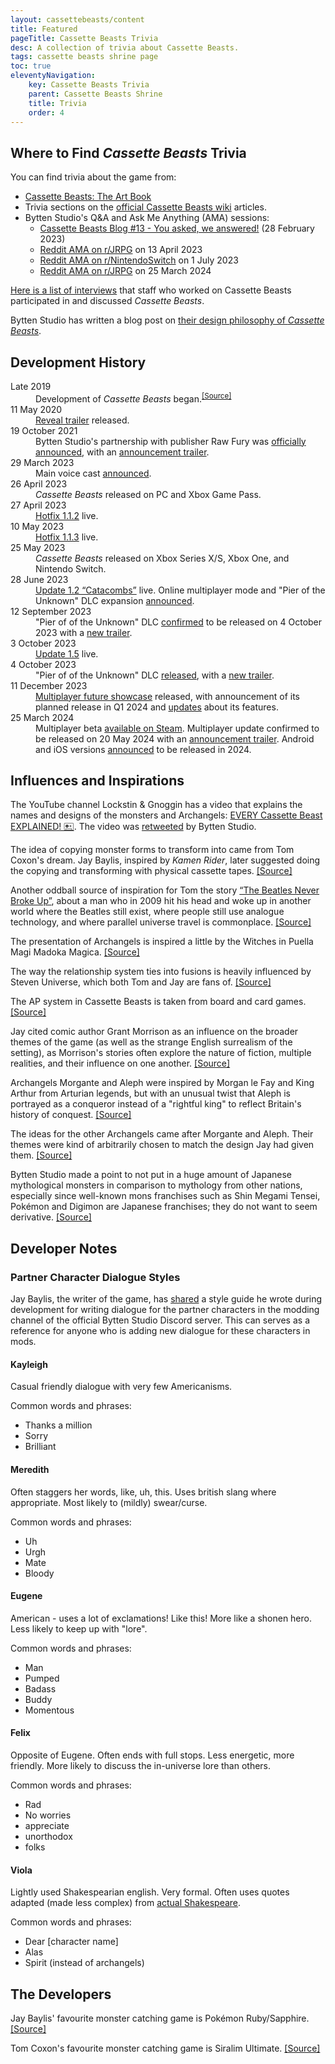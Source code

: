 ```yaml
---
layout: cassettebeasts/content
title: Featured
pageTitle: Cassette Beasts Trivia
desc: A collection of trivia about Cassette Beasts.
tags: cassette beasts shrine page
toc: true
eleventyNavigation:
    key: Cassette Beasts Trivia
    parent: Cassette Beasts Shrine
    title: Trivia
    order: 4
---
```


## Where to Find <cite>Cassette Beasts</cite> Trivia

You can find trivia about the game from:

* [Cassette Beasts: The Art Book](https://store.steampowered.com/app/2259040/Cassette_Beasts_The_Art_Book/)
* Trivia sections on the [official Cassette Beasts wiki](https://wiki.cassettebeasts.com/wiki/Main_Page) articles.
* Bytten Studio's Q&A and Ask Me Anything (AMA) sessions:
    * [Cassette Beasts Blog #13 - You asked, we answered!](https://store.steampowered.com/news/app/1321440/view/3669908058337516561) (28 February 2023)
    * [Reddit AMA on r/JRPG](https://www.reddit.com/r/JRPG/comments/12kobbo/were_bytten_studio_the_developers_of_cassette/) on 13 April 2023
    * [Reddit AMA on r/NintendoSwitch](https://www.reddit.com/r/NintendoSwitch/comments/14nvsiu/ama_we_are_bytten_studio_the_developers_of/) on 1 July 2023
    * [Reddit AMA on r/JRPG](https://www.reddit.com/r/JRPG/comments/1bniroh/we_are_bytten_studio_developers_of_the/) on 25 March 2024

[Here is a list of interviews](https://wiki.cassettebeasts.com/wiki/List_of_Interviews) that staff who worked on Cassette Beasts participated in and discussed <cite>Cassette Beasts</cite>.

Bytten Studio has written a blog post on [their design philosophy of <cite>Cassette Beasts</cite>](https://store.steampowered.com/news/app/1321440/view/6349565145235433772).

## Development History

<dl>
    <dt>Late 2019</dt>
    <dd>Development of <cite>Cassette Beasts</cite> began.<sup><a href="https://store.steampowered.com/news/app/1321440/view/3669908058337516561" target="_blank">[Source]</a></sup></dd>
    <dt>11 May 2020</dt>
    <dd><a href="https://www.youtube.com/watch?v=H-bD1Pf3xGY" target="_blank">Reveal trailer</a> released.</dd>
    <dt>19 October 2021</dt>
    <dd>Bytten Studio's partnership with publisher Raw Fury was <a href="https://twitter.com/ByttenStudio/status/1450449939729879053" target="_blank">officially announced</a>, with an <a href="https://www.youtube.com/watch?v=C0zv4r-DTPg" target="_blank">announcement trailer</a>.</dd>
    <dt>29 March 2023</dt>
    <dd>Main voice cast <a href="https://twitter.com/ByttenStudio/status/1641106350376665091" target="_blank">announced</a>.</dd>
    <dt>26 April 2023</dt>
    <dd><cite>Cassette Beasts</cite> released on PC and Xbox Game Pass.</dd>
    <dt>27 April 2023</dt>
    <dd><a href="https://store.steampowered.com/news/app/1321440/view/3727334659005649764" target="blank">Hotfix 1.1.2</a> live.</dd>
    <dt>10 May 2023</dt>
    <dd><a href="https://store.steampowered.com/news/app/1321440/view/3727335925783976124" target="blank">Hotfix 1.1.3</a> live.</dd>
    <dt>25 May 2023</dt>
    <dd><cite>Cassette Beasts</cite> released on Xbox Series X/S, Xbox One, and Nintendo Switch.</dd>
    <dt>28 June 2023</dt>
    <dd><a href="https://store.steampowered.com/news/app/1321440/view/3660912271237996230" target="blank">Update 1.2 “Catacombs”</a> live. Online multiplayer mode and "Pier of the Unknown" DLC expansion <a href="https://www.cassettebeasts.com/2023/06/28/update-1-2-the-cassette-beasts-showcase/">announced</a>.</dd>
    <dt>12 September 2023</dt>
    <dd>"Pier of of the Unknown" DLC <a href="https://store.steampowered.com/news/app/1321440/view/3694695704131814032" target="_blank">confirmed</a> to be released on 4 October 2023 with a <a href="https://www.youtube.com/watch?v=gq7NeWB1Vzc" target="blank">new trailer</a>.</dd>
    <dt>3 October 2023</dt>
    <dd><a href="https://store.steampowered.com/news/app/1321440/view/3754370207781487387" target="blank">Update 1.5</a> live.</dd>
    <dt>4 October 2023</dt>
    <dd>"Pier of of the Unknown" DLC <a href="https://www.cassettebeasts.com/2023/10/06/pier-of-the-unknown-dlc-out-now/" target="blank">released</a>, with a <a href="https://www.youtube.com/watch?v=eJUgQ36sqLI" target="blank">new trailer</a>.</dd>
    <dt>11 December 2023</dt>
    <dd><a href="https://www.youtube.com/watch?v=5Fw7ElAoyhM" target="blank">Multiplayer future showcase</a> released, with announcement of its planned release in Q1 2024 and <a href="https://store.steampowered.com/news/app/1321440/view/3906373040050998621" target="blank">updates</a> about its features.</dd>
    <dt>25 March 2024</dt>
    <dd>Multiplayer beta <a href="https://store.steampowered.com/news/app/1321440/view/4140569729629599030" target="_blank">available on Steam</a>. Multiplayer update confirmed to be released on 20 May 2024 with an <a href="https://www.youtube.com/watch?v=q7ZYhxdwMt8" target="_blank">announcement trailer</a>. Android and iOS versions <a href="https://www.youtube.com/watch?v=jN_IYdwoL_A&t=135s" target="_blank">announced</a> to be released in 2024.</dd>
</dl>

## Influences and Inspirations

The YouTube channel Lockstin & Gnoggin has a video that explains the names and designs of the monsters and Archangels: [EVERY Cassette Beast EXPLAINED! 🖭](https://www.youtube.com/watch?v=GlKQzL6gpxc). The video was [retweeted](https://i.postimg.cc/tRdtkBSF/Screenshot-2023-10-05-at-14-27-39-Lockstin-on-X.png) by Bytten Studio.

The idea of copying monster forms to transform into came from Tom Coxon's dream. Jay Baylis, inspired by <cite>Kamen Rider</cite>, later suggested doing the copying and transforming with physical cassette tapes. [\[Source\]](https://store.steampowered.com/news/app/1321440/view/3669908058337516561)

Another oddball source of inspiration for Tom the story [“The Beatles Never Broke Up”](https://thebeatlesneverbrokeup.com/story/), about a man who in 2009 hit his head and woke up in another world where the Beatles still exist, where people still use analogue technology, and where parallel universe travel is commonplace. [\[Source\]](https://store.steampowered.com/news/app/1321440/view/3669908058337516561)

The presentation of Archangels is inspired a little by the Witches in Puella Magi Madoka Magica. [\[Source\]](https://store.steampowered.com/news/app/1321440/view/3669908058337516561)

The way the relationship system ties into fusions is heavily influenced by Steven Universe, which both Tom and Jay are fans of. [\[Source\]](https://store.steampowered.com/news/app/1321440/view/3669908058337516561)

The AP system in Cassette Beasts is taken from board and card games. [\[Source\]](https://store.steampowered.com/news/app/1321440/view/3669908058337516561)

Jay cited comic author Grant Morrison as an influence on the broader themes of the game (as well as the strange English surrealism of the setting), as Morrison's stories often explore the nature of fiction, multiple realities, and their influence on one another. [\[Source\]](https://store.steampowered.com/news/app/1321440/view/3669908058337516561)

Archangels Morgante and Aleph were inspired by Morgan le Fay and King Arthur from Arturian legends, but with an unusual twist that Aleph is portrayed as a conqueror instead of a "rightful king" to reflect Britain's history of conquest. [\[Source\]](https://www.reddit.com/r/NintendoSwitch/comments/14nvsiu/ama_we_are_bytten_studio_the_developers_of/jq9v6q5/)

The ideas for the other Archangels came after Morgante and Aleph. Their themes were kind of arbitrarily chosen to match the design Jay had given them. [\[Source\]](https://www.reddit.com/r/NintendoSwitch/comments/14nvsiu/ama_we_are_bytten_studio_the_developers_of/jq9v6q5/)

Bytten Studio made a point to not put in a huge amount of Japanese mythological monsters in comparison to mythology from other nations, especially since well-known mons franchises such as Shin Megami Tensei, Pokémon and Digimon are Japanese franchises; they do not want to seem derivative. [\[Source\]](https://discord.com/channels/594939411775619102/709417227652431942/1206255854211305523)

## Developer Notes

### Partner Character Dialogue Styles

Jay Baylis, the writer of the game, has [shared](https://discord.com/channels/594939411775619102/1059467649140142180/1106581265936814101) a style guide he wrote during development for writing dialogue for the partner characters in the modding channel of the official Bytten Studio Discord server. This can serves as a reference for anyone who is adding new dialogue for these characters in mods.

#### Kayleigh

Casual friendly dialogue with very few Americanisms.

Common words and phrases:

*   Thanks a million
*   Sorry
*   Brilliant

#### Meredith

Often staggers her words, like, uh, this. Uses british slang where appropriate. Most likely to (mildly) swear/curse.

Common words and phrases:

*   Uh
*   Urgh
*   Mate
*   Bloody

#### Eugene

American - uses a lot of exclamations! Like this! More like a shonen hero. Less likely to keep up with "lore".

Common words and phrases:

*   Man
*   Pumped
*   Badass
*   Buddy
*   Momentous

#### Felix

Opposite of Eugene. Often ends with full stops. Less energetic, more friendly. More likely to discuss the in-universe lore than others.

Common words and phrases:

*   Rad
*   No worries
*   appreciate
*   unorthodox
*   folks

#### Viola

Lightly used Shakespearian english. Very formal. Often uses quotes adapted (made less complex) from [actual Shakespeare](https://www.rsc.org.uk/shakespeares-plays/famous-quotes).

Common words and phrases:

*   Dear \[character name\]
*   Alas
*   Spirit (instead of archangels)

## The Developers

Jay Baylis' favourite monster catching game is Pokémon Ruby/Sapphire. [\[Source\]](https://www.reddit.com/r/NintendoSwitch/comments/14nvsiu/ama_we_are_bytten_studio_the_developers_of/jq9qo03/)

Tom Coxon's favourite monster catching game is Siralim Ultimate. [\[Source\]](https://www.reddit.com/r/NintendoSwitch/comments/14nvsiu/ama_we_are_bytten_studio_the_developers_of/jq9qicf/)
